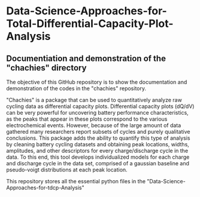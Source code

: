 # Data-Science-Approaches-for-Total-Differential-Capacity-Plot-Analysis
## Documentiation and demonstration of the "chachies" directory
The objective of this GitHub repository is to show the documentation and demonstration of the codes in the "chachies" repository.

"Chachies" is a package that can be used to quantitatively analyze raw cycling data as differential capacity plots. Differential capacity plots (dQ/dV) can be very powerful for uncovering battery performance characteristics, as the peaks that appear in these plots correspond to the various electrochemical events. However, because of the large amount of data gathered many researchers report subsets of cycles and purely qualitative conclusions. This package adds the ability to quantify this type of analysis by cleaning battery cycling datasets and obtaining peak locations, widths, amplitudes, and other descriptors for every charge/discharge cycle in the data. To this end, this tool develops individualized models for each charge and discharge cycle in the data set, comprised of a gaussian baseline and pseudo-voigt distributions at each peak location.

This repository stores all the essential python files in the "Data-Science-Approaches-for-tdcp-Analysis"
